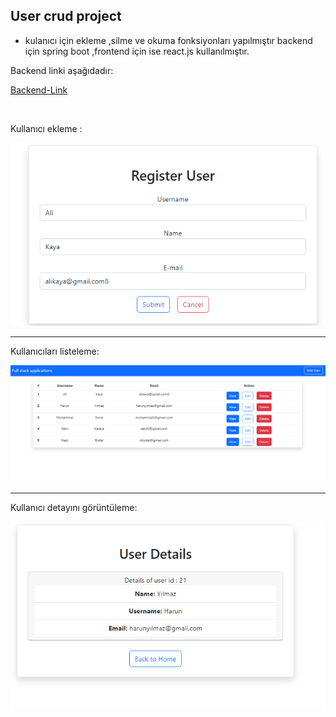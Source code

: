 ## User crud project
- kulanıcı için ekleme ,silme ve okuma fonksiyonları yapılmıştır backend için spring boot ,frontend için ise react.js kullanılmıştır.  

Backend linki aşağıdadır:

[Backend-Link](https://github.com/Fettah-Koral/UserCrudBackend)

<br>

Kullanıcı ekleme :

![Alt text](image.png)

<hr/>
Kullanıcıları listeleme:

![Alt text](image-1.png)

<hr/>
Kullanıcı detayını görüntüleme:

![Alt text](image-3.png)

